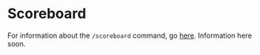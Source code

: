 # Scoreboard

For information about the `/scoreboard` command, go [here](scoreboard.md). Information here soon.
